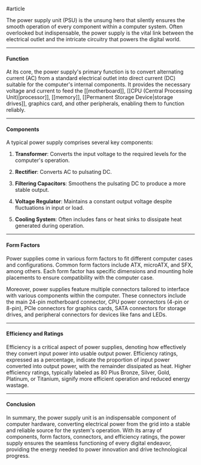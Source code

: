#article 

The power supply unit (PSU) is the unsung hero that silently ensures the smooth operation of every component within a computer system. Often overlooked but indispensable, the power supply is the vital link between the electrical outlet and the intricate circuitry that powers the digital world.

---
#### Function

At its core, the power supply's primary function is to convert alternating current (AC) from a standard electrical outlet into direct current (DC) suitable for the computer's internal components. It provides the necessary voltage and current to feed the [[motherboard]], [[CPU  (Central Processing Unit)|processor]], [[memory]], [[Permanent Storage Device|storage drives]], graphics card, and other peripherals, enabling them to function reliably.

---
#### Components

A typical power supply comprises several key components:

1. **Transformer**: Converts the input voltage to the required levels for the computer's operation.
    
2. **Rectifier**: Converts AC to pulsating DC.
    
3. **Filtering Capacitors**: Smoothens the pulsating DC to produce a more stable output.
    
4. **Voltage Regulator**: Maintains a constant output voltage despite fluctuations in input or load.
    
5. **Cooling System**: Often includes fans or heat sinks to dissipate heat generated during operation.
    

---
#### Form Factors

Power supplies come in various form factors to fit different computer cases and configurations. Common form factors include ATX, microATX, and SFX, among others. Each form factor has specific dimensions and mounting hole placements to ensure compatibility with the computer case.

Moreover, power supplies feature multiple connectors tailored to interface with various components within the computer. These connectors include the main 24-pin motherboard connector, CPU power connectors (4-pin or 8-pin), PCIe connectors for graphics cards, SATA connectors for storage drives, and peripheral connectors for devices like fans and LEDs.

---
#### Efficiency and Ratings

Efficiency is a critical aspect of power supplies, denoting how effectively they convert input power into usable output power. Efficiency ratings, expressed as a percentage, indicate the proportion of input power converted into output power, with the remainder dissipated as heat. Higher efficiency ratings, typically labeled as 80 Plus Bronze, Silver, Gold, Platinum, or Titanium, signify more efficient operation and reduced energy wastage.

---
#### Conclusion

In summary, the power supply unit is an indispensable component of computer hardware, converting electrical power from the grid into a stable and reliable source for the system's operation. With its array of components, form factors, connectors, and efficiency ratings, the power supply ensures the seamless functioning of every digital endeavor, providing the energy needed to power innovation and drive technological progress.